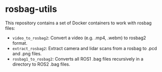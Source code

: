 # rosbag-utils

This repository contains a set of Docker containers to work with rosbag files:
- `video_to_rosbag2`: Convert a video (e.g. .mp4, .webm) to rosbag2 format.
- `extract_rosbag2`: Extract camera and lidar scans from a rosbag to .pcd and .png files.
- `rosbag1_to_rosbag2`: Converts all ROS1 .bag files recursively in a directory to ROS2 .bag files.